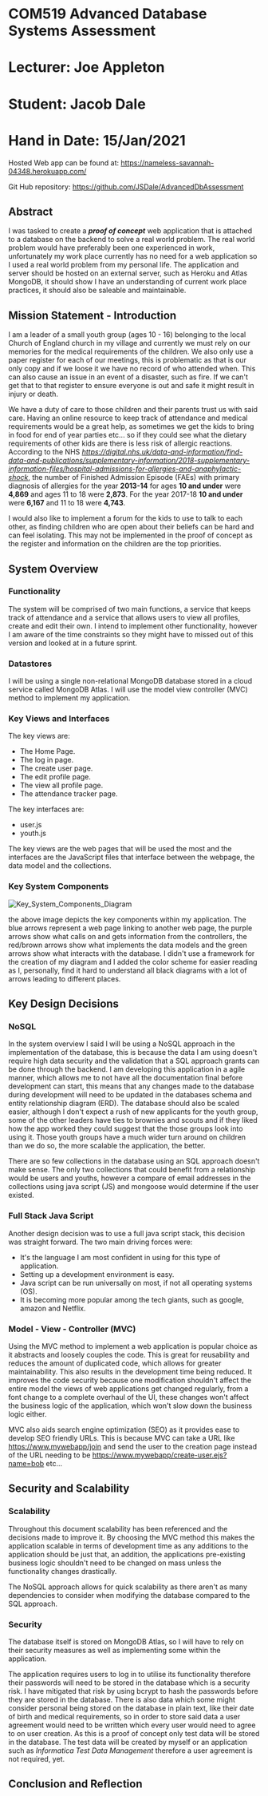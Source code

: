 # COM519 Advanced Database Systems Assessment

# Lecturer: Joe Appleton

# Student: Jacob Dale

# Hand in Date: 15/Jan/2021



Hosted Web app can be found at: https://nameless-savannah-04348.herokuapp.com/

Git Hub repository:  https://github.com/JSDale/AdvancedDbAssessment

## Abstract

I was tasked to create a ***proof of concept*** web application that is attached to a database on the backend to solve a real world problem. The real world problem would have preferably been one experienced in work, unfortunately my work place currently has no need for a web application so I used a real world problem from my personal life. The application and server should be hosted on an external server, such as Heroku and Atlas MongoDB, it should show I have an understanding of current work place practices, it should also be saleable and maintainable.

## Mission Statement - Introduction

I am a leader of a small youth group (ages 10 - 16) belonging to the local Church of England church in my village and currently we must rely on our memories for the medical requirements of the children. We also only use a paper register for each of our meetings, this is problematic as that is our only copy and if we loose it we have no record of who attended when. This can also cause an issue in an event of a disaster, such as fire. If we can't get that to that register to ensure everyone is out and safe it might result in injury or death.

We have a duty of care to those children and their parents trust us with said care. Having an online resource to keep track of attendance and medical requirements would be a great help, as sometimes we get the kids to bring in food for end of year parties etc... so if they could see what the dietary requirements of other kids are there is less risk of allergic reactions. According to the NHS *https://digital.nhs.uk/data-and-information/find-data-and-publications/supplementary-information/2018-supplementary-information-files/hospital-admissions-for-allergies-and-anaphylactic-shock*, the number of Finished Admission Episode (FAEs) with primary diagnosis of allergies for the year **2013-14** for ages **10 and under** were **4,869** and ages 11 to 18 were **2,873**. For the year 2017-18 **10 and under** were **6,167** and 11 to 18 were **4,743**.

I would also like to implement a forum for the kids to use to talk to each other, as finding children who are open about their beliefs can be hard and can feel isolating. This may not be implemented in the proof of concept as the register and information on the children are the top priorities.

## System Overview

### Functionality

The system will be comprised of two main functions, a service that keeps track of attendance and a service that allows users to view all profiles, create and edit their own. I intend to implement other functionality, however I am aware of the time constraints so they might have to missed out of this version and looked at in a future sprint.

### Datastores

I will be using a single non-relational MongoDB database stored in a cloud service called MongoDB Atlas. I will use the model view controller (MVC) method to implement my application.

### Key Views and Interfaces

The key views are:

* The Home Page.
* The log in page.
* The create user page.
* The edit profile page.
* The view all profile page.
* The attendance tracker page.

The key interfaces are:

* user.js
* youth.js

The key views are the web pages that will be used the most and the interfaces are the JavaScript files that interface between the webpage, the data model and the collections.

### Key System Components

![Key_System_Components_Diagram](/Documentation/Diagrams/Key_System_Components.png)

the above image depicts the key components within my application. The blue arrows represent a web page linking to another web page, the purple arrows show what calls on and gets information from the controllers, the red/brown arrows show what implements the data models and the green arrows show what interacts with the database. I didn't use a framework for the creation of my diagram and I added the color scheme for easier reading as I, personally, find it hard to understand all black diagrams with a lot of arrows leading to different places.

## Key Design Decisions

### NoSQL

In the system overview I said I will be using a NoSQL approach in the implementation of the database, this is because the data I am using doesn't require high data security and the validation that a SQL approach grants can be done through the backend. I am developing this application in a agile manner, which allows me to not have all the documentation final before development can start, this means that any changes made to the database during development will need to be updated in the databases schema and entity relationship diagram (ERD). The database should also be scaled easier, although I don't expect a rush of new applicants for the youth group, some of the other leaders have ties to brownies and scouts and if they liked how the app worked they could suggest that the those groups look into using it. Those youth groups have a much wider turn around on children than we do so, the more scalable the application, the better. 

There are so few collections in the database using an SQL approach doesn't make sense. The only two collections that could benefit from a relationship would be users and youths, however a compare of email addresses in the collections using java script (JS) and mongoose would determine if the user existed.

### Full Stack Java Script

Another design decision was to use a full java script stack, this decision was straight forward. The two main driving forces were:

* It's the language I am most confident in using for this type of application.
* Setting up a development environment is easy.
* Java script can be run universally on most, if not all operating systems (OS).
* It is becoming more popular among the tech giants, such as google, amazon and Netflix.

### Model - View - Controller (MVC)

Using the MVC method to implement a web application is popular choice as it abstracts and loosely couples the code. This is great for reusability and reduces the amount of duplicated code, which allows for greater maintainability. This also results in the development time being reduced. It improves the code security because one modification shouldn't affect the entire model the views of web applications get changed regularly, from a font change to a complete overhaul of the UI, these changes won't affect the business logic of the application, which won't slow down the business logic either.

MVC also aids search engine optimization (SEO) as it provides ease to develop SEO friendly URLs. This is because MVC can take a URL like https://www.mywebapp/join and send the user to the creation page instead of the URL needing to be https://www.mywebapp/create-user.ejs?name=bob etc...

## Security and Scalability

### Scalability

Throughout this document scalability has been referenced and the decisions made to improve it. By choosing the MVC method this makes the application scalable in terms of development time as any additions to the application should be just that, an addition, the applications pre-existing business logic shouldn't need to be changed on mass unless the functionality changes drastically.

The NoSQL approach allows for quick scalability as there aren't as many dependencies to consider when modifying the database compared to the SQL approach.

### Security

The database itself is stored on MongoDB Atlas, so I will have to rely on their security measures as well as implementing some within the application.

The application requires users to log in to utilise its functionality therefore their passwords will need to be stored in the database which is a security risk. I have mitigated that risk by using bcrypt to hash the passwords before they are stored in the database. There is also data which some might consider personal being stored on the database in plain text, like their date of birth and medical requirements, so in order to store said data a user agreement would need to be written which every user would need to agree to on user creation. As this is a proof of concept only test data will be stored in the database. The test data will be created by myself or an application such as *Informatica Test Data Management* therefore a user agreement is not required, yet.

## Conclusion and Reflection

